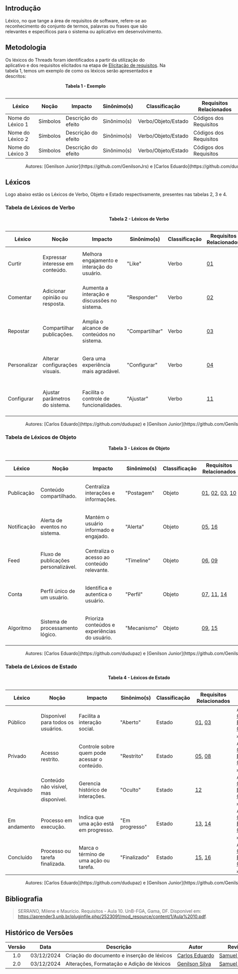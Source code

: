 ## Introdução

Léxico, no que tange a área de requisitos de software, refere-se ao reconhecimento do conjunto de termos, palavras ou frases que são relevantes e específicos para o sistema ou aplicativo em desenvolvimento.

## Metodologia

Os léxicos do Threads foram identificados a partir da utilização do aplicativo e dos requisitos elicitados na etapa de <a href="../../Elicitacao/tecnicas/requisitoselicitados">Elicitação de requisitos</a>. Na tabela 1, temos um exemplo de como os léxicos serão apresentados e descritos:

<div style="text-align: center">
<p><strong>Tabela 1 - Exemplo</strong></p>
</div>
<div style="display: table; margin: auto;">

| **Léxico**       | **Noção**                          | **Impacto**                                   | **Sinônimo(s)**    | **Classificação** | **Requisitos Relacionados**                                                                                  | **Elaborado por** |
|------------------|------------------------------------|-----------------------------------------------|--------------------|--------------------|-------------------------------------------------------------------------------------------------------------|-------------------|
| Nome do Léxico 1 | Símbolos                           | Descrição do efeito                           | Sinônimo(s)        | Verbo/Objeto/Estado | Códigos dos Requisitos                                    | Nome do Autor     |
| Nome do Léxico 2 | Símbolos                           | Descrição do efeito                           | Sinônimo(s)        | Verbo/Objeto/Estado | Códigos dos Requisitos                                    | Nome do Autor     |
| Nome do Léxico 3 | Símbolos                           | Descrição do efeito                           | Sinônimo(s)        | Verbo/Objeto/Estado | Códigos dos Requisitos                                    | Nome do Autor     |

<p style="text-align: center;">Autores: [Genilson Junior](https://github.com/GenilsonJrs) e [Carlos Eduardo](https://github.com/dudupaz).</p>

## Léxicos

Logo abaixo estão os Léxicos de Verbo, Objeto e Estado respectivamente, presentes nas tabelas 2, 3 e 4.

### Tabela de Léxicos de Verbo

<div style="text-align: center">
<p><strong>Tabela 2 - Léxicos de Verbo</strong></p>
</div>
<div style="display: table; margin: auto;">

| **Léxico**       | **Noção**                          | **Impacto**                                   | **Sinônimo(s)**    | **Classificação** | **Requisitos Relacionados**                                                                                  | **Elaborado por** |
|------------------|------------------------------------|-----------------------------------------------|--------------------|--------------------|-------------------------------------------------------------------------------------------------------------|-------------------|
| Curtir           | Expressar interesse em conteúdo.  | Melhora engajamento e interação do usuário.  | "Like"             | Verbo              | <a href="../../Elicitacao/tecnicas/requisitoselicitados">01</a>                                               | Autores: [Genilson Junior](https://github.com/GenilsonJrs) e [Carlos Eduardo](https://github.com/dudupaz) |
| Comentar         | Adicionar opinião ou resposta.    | Aumenta a interação e discussões no sistema. | "Responder"        | Verbo              | <a href="../../Elicitacao/tecnicas/requisitoselicitados">02</a>                                               | Autores: [Genilson Junior](https://github.com/GenilsonJrs) e [Carlos Eduardo](https://github.com/dudupaz) |
| Repostar         | Compartilhar publicações.         | Amplia o alcance de conteúdos no sistema.    | "Compartilhar"     | Verbo              | <a href="../../Elicitacao/tecnicas/requisitoselicitados">03</a>                                               | Autores: [Genilson Junior](https://github.com/GenilsonJrs) e [Carlos Eduardo](https://github.com/dudupaz) |
| Personalizar     | Alterar configurações visuais.    | Gera uma experiência mais agradável.         | "Configurar"       | Verbo              | <a href="../../Elicitacao/tecnicas/requisitoselicitados">04</a>                                               | Autores: [Genilson Junior](https://github.com/GenilsonJrs) e [Carlos Eduardo](https://github.com/dudupaz) |
| Configurar       | Ajustar parâmetros do sistema.    | Facilita o controle de funcionalidades.      | "Ajustar"          | Verbo              | <a href="../../Elicitacao/tecnicas/requisitoselicitados">11</a>                                               | Autores: [Genilson Junior](https://github.com/GenilsonJrs) e [Carlos Eduardo](https://github.com/dudupaz) |

<p style="text-align: center;">Autores: [Carlos Eduardo](https://github.com/dudupaz) e [Genilson Junior](https://github.com/GenilsonJrs).</p>

### Tabela de Léxicos de Objeto

<div style="text-align: center">
<p><strong>Tabela 3 - Léxicos de Objeto</strong></p>
</div>
<div style="display: table; margin: auto;">

| **Léxico**       | **Noção**                          | **Impacto**                                   | **Sinônimo(s)**    | **Classificação** | **Requisitos Relacionados**                                                                                  | **Elaborado por** |
|------------------|------------------------------------|-----------------------------------------------|--------------------|--------------------|-------------------------------------------------------------------------------------------------------------|-------------------|
| Publicação       | Conteúdo compartilhado.           | Centraliza interações e informações.         | "Postagem"         | Objeto             | <a href="../../Elicitacao/tecnicas/requisitoselicitados">01</a>, <a href="../../Elicitacao/tecnicas/requisitoselicitados">02</a>, <a href="../../Elicitacao/tecnicas/requisitoselicitados">03</a>, <a href="../../Elicitacao/tecnicas/requisitoselicitados">10</a> | Autores: [Genilson Junior](https://github.com/GenilsonJrs) e [Carlos Eduardo](https://github.com/dudupaz) |
| Notificação      | Alerta de eventos no sistema.     | Mantém o usuário informado e engajado.        | "Alerta"           | Objeto             | <a href="../../Elicitacao/tecnicas/requisitoselicitados">05</a>, <a href="../../Elicitacao/tecnicas/requisitoselicitados">16</a> | Autores: [Genilson Junior](https://github.com/GenilsonJrs) e [Carlos Eduardo](https://github.com/dudupaz) |
| Feed             | Fluxo de publicações personalizável.| Centraliza o acesso ao conteúdo relevante.   | "Timeline"         | Objeto             | <a href="../../Elicitacao/tecnicas/requisitoselicitados">06</a>, <a href="../../Elicitacao/tecnicas/requisitoselicitados">09</a> | Autores: [Genilson Junior](https://github.com/GenilsonJrs) e [Carlos Eduardo](https://github.com/dudupaz) |
| Conta            | Perfil único de um usuário.       | Identifica e autentica o usuário.            | "Perfil"           | Objeto             | <a href="../../Elicitacao/tecnicas/requisitoselicitados">07</a>, <a href="../../Elicitacao/tecnicas/requisitoselicitados">11</a>, <a href="../../Elicitacao/tecnicas/requisitoselicitados">14</a> | Autores: [Genilson Junior](https://github.com/GenilsonJrs) e [Carlos Eduardo](https://github.com/dudupaz) |
| Algoritmo        | Sistema de processamento lógico.  | Prioriza conteúdos e experiências do usuário.| "Mecanismo"        | Objeto             | <a href="../../Elicitacao/tecnicas/requisitoselicitados">09</a>, <a href="../../Elicitacao/tecnicas/requisitoselicitados">15</a> | Autores: [Genilson Junior](https://github.com/GenilsonJrs) e [Carlos Eduardo](https://github.com/dudupaz) |

<p style="text-align: center;">Autores: [Carlos Eduardo](https://github.com/dudupaz) e [Genilson Junior](https://github.com/GenilsonJrs).</p>

### Tabela de Léxicos de Estado

<div style="text-align: center">
<p><strong>Tabela 4 - Léxicos de Estado</strong></p>
</div>
<div style="display: table; margin: auto;">

| **Léxico**       | **Noção**                          | **Impacto**                                   | **Sinônimo(s)**    | **Classificação** | **Requisitos Relacionados**                                                                                  | **Elaborado por** |
|------------------|------------------------------------|-----------------------------------------------|--------------------|--------------------|-------------------------------------------------------------------------------------------------------------|-------------------|
| Público          | Disponível para todos os usuários.| Facilita a interação social.                  | "Aberto"           | Estado             | <a href="../../Elicitacao/tecnicas/requisitoselicitados">01</a>, <a href="../../Elicitacao/tecnicas/requisitoselicitados">03</a> | Autores: [Carlos Eduardo](https://github.com/dudupaz) e [Genilson Junior](https://github.com/GenilsonJrs) |
| Privado          | Acesso restrito.                  | Controle sobre quem pode acessar o conteúdo.  | "Restrito"         | Estado             | <a href="../../Elicitacao/tecnicas/requisitoselicitados">05</a>, <a href="../../Elicitacao/tecnicas/requisitoselicitados">08</a> | Autores: [Carlos Eduardo](https://github.com/dudupaz) e [Genilson Junior](https://github.com/GenilsonJrs) |
| Arquivado        | Conteúdo não visível, mas disponível.| Gerencia histórico de interações.             | "Oculto"           | Estado             | <a href="../../Elicitacao/tecnicas/requisitoselicitados">12</a> | Autores: [Carlos Eduardo](https://github.com/dudupaz) e [Genilson Junior](https://github.com/GenilsonJrs) |
| Em andamento     | Processo em execução.             | Indica que uma ação está em progresso.        | "Em progresso"     | Estado             | <a href="../../Elicitacao/tecnicas/requisitoselicitados">13</a>, <a href="../../Elicitacao/tecnicas/requisitoselicitados">14</a> | Autores: [Carlos Eduardo](https://github.com/dudupaz) e [Genilson Junior](https://github.com/GenilsonJrs) |
| Concluído        | Processo ou tarefa finalizada.    | Marca o término de uma ação ou tarefa.        | "Finalizado"       | Estado             | <a href="../../Elicitacao/tecnicas/requisitoselicitados">15</a>, <a href="../../Elicitacao/tecnicas/requisitoselicitados">16</a> | Autores: [Carlos Eduardo](https://github.com/dudupaz) e [Genilson Junior](https://github.com/GenilsonJrs) |

<p style="text-align: center;">Autores: [Carlos Eduardo](https://github.com/dudupaz) e [Genilson Junior](https://github.com/GenilsonJrs).</p>





## Bibliografia

> SERRANO, Milene e Maurício. Requisitos - Aula 10. UnB-FGA, Gama, DF. Disponível em: https://aprender3.unb.br/pluginfile.php/2523091/mod_resource/content/1/Aula%2010.pdf.

## Histórico de Versões

| Versão | Data       | Descrição            | Autor                                        | Revisor                                            |
| :----: | ---------- | -------------------- | -------------------------------------------- | -------------------------------------------------- |
|  1.0   | 03/12/2024 | Criação do documento e inserção de léxicos | [Carlos Eduardo](https://github.com/dudupaz) | [Samuel Ribeiro](https://github.com/SamuelRicosta) |
|  2.0   | 03/12/2024 | Alterações, Formatação e Adição de léxicos | [Genilson Silva](https://github.com/GenilsonJrs) | [Samuel Ribeiro](https://github.com/SamuelRicosta) |



